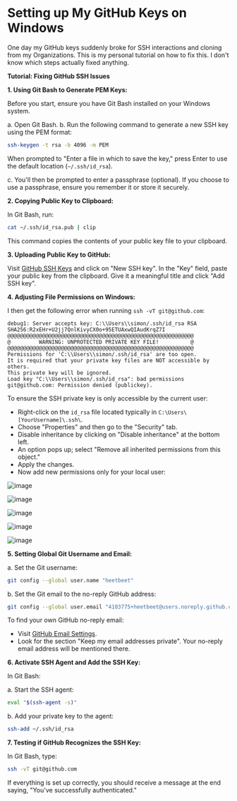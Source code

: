 # Setting up My GitHub Keys on Windows
One day my GitHub keys suddenly broke for SSH interactions and cloning from my Organizations. This is my personal tutorial on how to fix this. I don't know which steps actually fixed anything.

**Tutorial: Fixing GitHub SSH Issues**

**1. Using Git Bash to Generate PEM Keys:**

Before you start, ensure you have Git Bash installed on your Windows system.

a. Open Git Bash. b. Run the following command to generate a new SSH key using the PEM format:

```bash
ssh-keygen -t rsa -b 4096 -m PEM
```

When prompted to "Enter a file in which to save the key," press Enter to use the default location (`~/.ssh/id_rsa`).

c. You'll then be prompted to enter a passphrase (optional). If you choose to use a passphrase, ensure you remember it or store it securely.

**2. Copying Public Key to Clipboard:**

In Git Bash, run:

```bash
cat ~/.ssh/id_rsa.pub | clip
```

This command copies the contents of your public key file to your clipboard.

**3. Uploading Public Key to GitHub:**

Visit [GitHub SSH Keys](https://github.com/settings/keys) and click on "New SSH key". In the "Key" field, paste your public key from the clipboard. Give it a meaningful title and click "Add SSH key".

**4. Adjusting File Permissions on Windows:**

I then get the following error when running `ssh -vT git@github.com`:

```
debug1: Server accepts key: C:\\Users\\simon/.ssh/id_rsa RSA SHA256:R2xEHr+U2jj7QnlKivyCX0o+95ETUAxwQIAudKrqZ7I
@@@@@@@@@@@@@@@@@@@@@@@@@@@@@@@@@@@@@@@@@@@@@@@@@@@@@@@@@@@
@         WARNING: UNPROTECTED PRIVATE KEY FILE!          @
@@@@@@@@@@@@@@@@@@@@@@@@@@@@@@@@@@@@@@@@@@@@@@@@@@@@@@@@@@@
Permissions for 'C:\\Users\\simon/.ssh/id_rsa' are too open.
It is required that your private key files are NOT accessible by others.
This private key will be ignored.
Load key "C:\\Users\\simon/.ssh/id_rsa": bad permissions
git@github.com: Permission denied (publickey).
```

To ensure the SSH private key is only accessible by the current user:

- Right-click on the `id_rsa` file located typically in `C:\Users\[YourUsername]\.ssh\`. 
- Choose "Properties" and then go to the "Security" tab.
- Disable inheritance by clicking on "Disable inheritance" at the bottom left.
- An option pops up; select "Remove all inherited permissions from this object."
- Apply the changes.
- Now add new permissions only for your local user:

![image](https://github.com/heetbeet/Setting-Up-My-GitHub-Keys-on-Windows/assets/4103775/9862dd0c-149a-4160-8150-7ea7fd465e7e)

![image](https://github.com/heetbeet/Setting-Up-My-GitHub-Keys-on-Windows/assets/4103775/c9d15159-6b7f-43d1-8556-12c9afe14a0f)

![image](https://github.com/heetbeet/Setting-Up-My-GitHub-Keys-on-Windows/assets/4103775/7ff313f7-8034-405d-8df7-9f4e83d103ad)

![image](https://github.com/heetbeet/Setting-Up-My-GitHub-Keys-on-Windows/assets/4103775/ae09965c-1e79-40ff-b964-1c1a3ca883b3)

![image](https://github.com/heetbeet/Setting-Up-My-GitHub-Keys-on-Windows/assets/4103775/17f441c1-a9f5-46d1-916d-c0563de2386e)


**5. Setting Global Git Username and Email:**

a. Set the Git username:

```bash
git config --global user.name "heetbeet"
```

b. Set the Git email to the no-reply GitHub address:

```bash
git config --global user.email "4103775+heetbeet@users.noreply.github.com"
```

To find your own GitHub no-reply email:

* Visit [GitHub Email Settings](https://github.com/settings/emails).
* Look for the section "Keep my email addresses private". Your no-reply email address will be mentioned there.

**6. Activate SSH Agent and Add the SSH Key:**

In Git Bash:

a. Start the SSH agent:

```bash
eval "$(ssh-agent -s)"
```

b. Add your private key to the agent:

```bash
ssh-add ~/.ssh/id_rsa
```

**7. Testing if GitHub Recognizes the SSH Key:**

In Git Bash, type:

```bash
ssh -vT git@github.com
```

If everything is set up correctly, you should receive a message at the end saying, "You've successfully authenticated."
